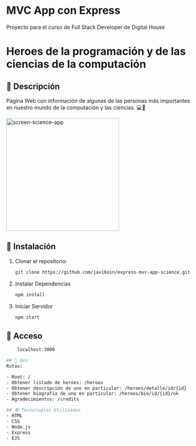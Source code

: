 # MVC App con Express

Proyecto para el curso de Full Stack Developer de Digital House

# Heroes de la programación y de las ciencias de la computación

## 📖 Descripción

Página Web con información de algunas de las personas más importantes en nuestro mundo de la computación y las ciencias. 💻🚀

<img width="300" height="300" alt="screen-science-app" src="https://github.com/user-attachments/assets/0d600dcc-fa94-4fdf-8017-4d5f606b9088" />

## 🚀 Instalación
1. Clonar el repositorio:
   ```sh
   git clone https://github.com/javiboin/express-mvc-app-science.git

2. Instalar Dependencias
    ```sh
    npm install
3. Iniciar Servidor
    ```sh
    npm start

## 📌 Acceso
   ```sh
       localhost:3000

## 📌 Uso
Rutas:

- Root: /
- Obtener listado de heroes: /heroes
- Obtener descripción de uno en particular: /heroes/detalle/id/{id}
- Obtener biografia de uno en particular: /heroes/bio/id/{id}/ok
- Agradecimientos: /credits

## 🛠️ Tecnologías Utilizadas
- HTML
- CSS
- Node.js
- Express
- EJS
